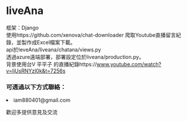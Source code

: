 # liveAna
框架：Django
<br>使用https://github.com/xenova/chat-downloader 爬取Youtube直播留言紀錄，並製作成Excel檔案下載。
<br>api於leveAna/liveana/chatana/views.py
<br>透過azure遠端部署，部署設定位於liveana/production.py。
<br>背景使用台V 平平子 的直播紀錄https://www.youtube.com/watch?v=ljUsRNYzl0k&t=7256s 
<h3>可透過以下方式聯絡：</h3>
<li>iam880401@gmail.com</li>
<p>歡迎多提供意見及交流</p>
